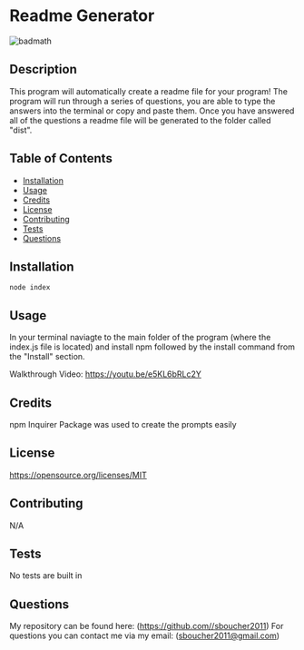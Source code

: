 # Readme Generator

![badmath](https://img.shields.io/badge/license-MIT-green)

## Description
This program will automatically create a readme file for your program! The program will run through a series of questions, you are able to type the answers into the terminal or copy and paste them. Once you have answered all of the questions a readme file will be generated to the folder called "dist".

## Table of Contents
* [Installation](#installation)
* [Usage](#usage)
* [Credits](#credits)
* [License](#license)
* [Contributing](#contributing)
* [Tests](#tests)
* [Questions](#questions)

## Installation
```shell
node index
```

## Usage
In your terminal naviagte to the main folder of the program (where the index.js file is located) and install npm followed by the install command from the "Install" section.

Walkthrough Video:
https://youtu.be/e5KL6bRLc2Y

## Credits
npm Inquirer Package was used to create the prompts easily

## License
https://opensource.org/licenses/MIT
  

## Contributing
N/A

## Tests
No tests are built in

## Questions
My repository can be found here: (https://github.com//sboucher2011)
For questions you can contact me via my email: (sboucher2011@gmail.com)
  
